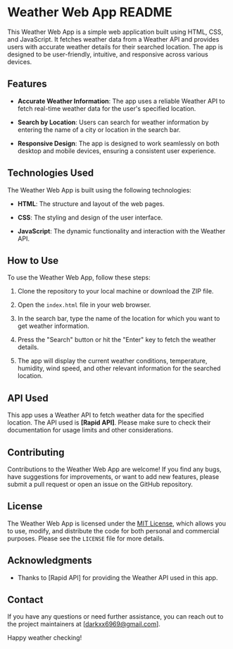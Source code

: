 # Weather Web App README

This Weather Web App is a simple web application built using HTML, CSS, and JavaScript. It fetches weather data from a Weather API and provides users with accurate weather details for their searched location. The app is designed to be user-friendly, intuitive, and responsive across various devices.

## Features

- **Accurate Weather Information**: The app uses a reliable Weather API to fetch real-time weather data for the user's specified location.

- **Search by Location**: Users can search for weather information by entering the name of a city or location in the search bar.

- **Responsive Design**: The app is designed to work seamlessly on both desktop and mobile devices, ensuring a consistent user experience.

## Technologies Used

The Weather Web App is built using the following technologies:

- **HTML**: The structure and layout of the web pages.

- **CSS**: The styling and design of the user interface.

- **JavaScript**: The dynamic functionality and interaction with the Weather API.

## How to Use

To use the Weather Web App, follow these steps:

1. Clone the repository to your local machine or download the ZIP file.

2. Open the `index.html` file in your web browser.

3. In the search bar, type the name of the location for which you want to get weather information.

4. Press the "Search" button or hit the "Enter" key to fetch the weather details.

5. The app will display the current weather conditions, temperature, humidity, wind speed, and other relevant information for the searched location.

## API Used

This app uses a Weather API to fetch weather data for the specified location. The API used is **[Rapid API]**. Please make sure to check their documentation for usage limits and other considerations.

## Contributing

Contributions to the Weather Web App are welcome! If you find any bugs, have suggestions for improvements, or want to add new features, please submit a pull request or open an issue on the GitHub repository.

## License

The Weather Web App is licensed under the [MIT License](LICENSE), which allows you to use, modify, and distribute the code for both personal and commercial purposes. Please see the `LICENSE` file for more details.

## Acknowledgments

- Thanks to [Rapid API] for providing the Weather API used in this app.


## Contact

If you have any questions or need further assistance, you can reach out to the project maintainers at [darkxx6969@gmail.com].

Happy weather checking!